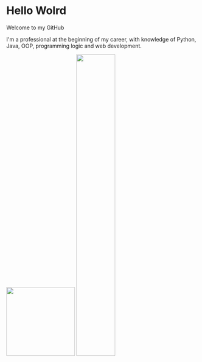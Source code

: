 <h1>
    Hello Wolrd
</h1>
    
Welcome to my GitHub

<p>
    I'm a professional at the beginning of my career, with knowledge of Python, Java, OOP, programming logic and web development.
</p>

<div>
    <img height="180em" src="https://github-readme-stats.vercel.app/api?username=AndreyPascoa&show_icons=false&theme=merko">
    <img width="45%" src="https://camo.githubusercontent.com/f6c2a0f21af47027646b9a670b23f68bd959e7645d1e191d19076c3f7d2293e4/68747470733a2f2f6769746875622d726561646d652d73746174732e76657263656c2e6170702f6170692f746f702d6c616e67733f757365726e616d653d44617669534e617363696d656e746f266c61796f75743d636f6d70616374266c616e67735f636f756e743d38267468656d653d746f6b796f6e69676874" data-canonical-src="https://github-readme-stats.vercel.app/api/top-langs?username=AndreyPascoa&amp;layout=compact&amp;langs_count=8&amp;theme=tokyonight" style="max-width: 100%;">
</div>
